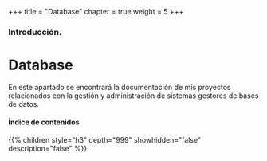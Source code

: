 +++
title = "Database"
chapter = true
weight = 5
+++

### Introducción.

# Database

En este apartado se encontrará la documentación de mis proyectos relacionados con la gestión y administración de sistemas gestores de bases de datos.

#### Índice de contenidos

{{% children style="h3" depth="999" showhidden="false" description="false" %}}